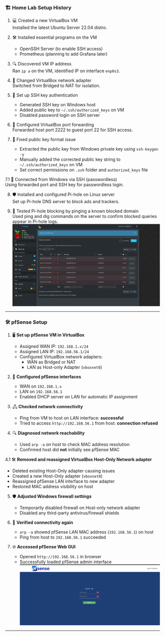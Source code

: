 ### 🏗️ Home Lab Setup History

1. 💻 Created a new VirtualBox VM  
   Installed the latest Ubuntu Server 22.04 distro.

2. 🛠️ Installed essential programs on the VM  
   - OpenSSH Server (to enable SSH access)  
   - Prometheus (planning to add Grafana later)

3. 🔍 Discovered VM IP address  
   Ran `ip a` on the VM, identified IP on interface `enp0s3`.

4. 🔄 Changed VirtualBox network adapter  
   Switched from Bridged to NAT for isolation.

5. 🔑 Set up SSH key authentication  
   - Generated SSH key on Windows host  
   - Added public key to `~/.ssh/authorized_keys` on VM  
   - Disabled password login on SSH server

6. 🚪 Configured VirtualBox port forwarding  
   Forwarded host port 2222 to guest port 22 for SSH access.

7. 📄 Fixed public key format issue  
   - Extracted the public key from Windows private key using `ssh-keygen -y`  
   - Manually added the corrected public key string to `~/.ssh/authorized_keys` on VM  
   - Set correct permissions on `.ssh` folder and `authorized_keys` file

7.1 🔗 Connected from Windows via SSH (passwordless)  
   Using forwarded port and SSH key for passwordless login.

8. 🛡️ Installed and configured Pi-hole on Linux server  
   Set up Pi-hole DNS server to block ads and trackers.

9. 📡 Tested Pi-hole blocking by pinging a known blocked domain  
   Used ping and dig commands on the server to confirm blocked queries appear in Pi-hole logs.  
   ![Pi-hole screenshot](images/Pi-hole.png)

---

### 🛠️ pfSense Setup

1. 🖥️ **Set up pfSense VM in VirtualBox**  
   - Assigned WAN IP: `192.168.1.x/24`  
   - Assigned LAN IP: `192.168.56.1/24`  
   - Configured VirtualBox network adapters:  
     - WAN as Bridged or NAT  
     - LAN as Host-only Adapter (`vboxnet0`)

2. 🔌 **Configured pfSense interfaces**  
   - WAN on `192.168.1.x`  
   - LAN on `192.168.56.1`  
   - Enabled DHCP server on LAN for automatic IP assignment

3. 🖧 **Checked network connectivity**  
   - Ping from VM to host on LAN interface: **successful**  
   - Tried to access `http://192.168.56.1` from host: **connection refused**

4. 🔍 **Diagnosed network reachability**  
   - Used `arp -a` on host to check MAC address resolution  
   - Confirmed host did **not** initially see pfSense MAC

4.1 🛠️ **Removed and reassigned VirtualBox Host-Only Network adapter**  
   - Deleted existing Host-Only adapter causing issues  
   - Created a new Host-Only adapter (`vboxnet0`)  
   - Reassigned pfSense LAN interface to new adapter  
   - Restored MAC address visibility on host

5. 🛡️ **Adjusted Windows firewall settings**  
   - Temporarily disabled firewall on Host-only network adapter  
   - Disabled any third-party antivirus/firewall shields

6. 📶 **Verified connectivity again**  
   - `arp -a` showed pfSense LAN MAC address (`192.168.56.1`) on host  
   - Ping from host to `192.168.56.1` succeeded

7. 🌐 **Accessed pfSense Web GUI**  
   - Opened `http://192.168.56.1` in browser  
   - Successfully loaded pfSense admin interface  
   ![pfSense screenshot](images/pfSense.png)

---
